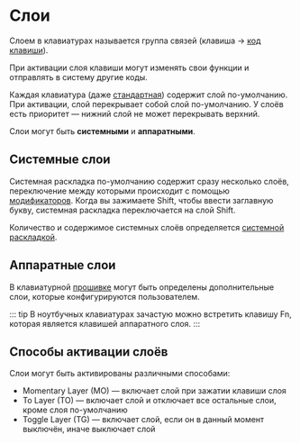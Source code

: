 # Слои

Слоем в клавиатурах называется группа связей (клавиша -> [код клавиши](/dictionary/keycodes.md)).

При активации слоя клавиши могут изменять свои функции и отправлять в систему другие коды.

Каждая клавиатура (даже [стандартная](/dictionary/standard-keyboard.md)) содержит слой по-умолчанию. При активации, слой перекрывает собой слой по-умолчанию. У слоёв есть приоритет — нижний слой не может перекрывать верхний.

Слои могут быть **системными** и **аппаратными**.

## Системные слои

Системная раскладка по-умолчанию содержит сразу несколько слоёв, переключение между которыми происходит с помощью [модификаторов](/dictionary/mods.md). Когда вы зажимаете Shift, чтобы ввести заглавную букву, системная раскладка переключается на слой Shift.

Количество и содержимое системных слоёв определяется [системной раскладкой](/articles/hardware-vs-software-layout.md).

## Аппаратные слои

В клавиатурной [прошивке](/firmware/firmware.md) могут быть определены дополнительные слои, которые конфигурируются пользователем.

::: tip
В ноутбучных клавиатурах зачастую можно встретить клавишу Fn, которая является клавишей аппаратного слоя.
:::

## Способы активации слоёв

Слои могут быть активированы различными способами:
- Momentary Layer (MO) — включает слой при зажатии клавиши слоя
- To Layer (TO) — включает слой и отключает все остальные слои, кроме слоя по-умолчанию
- Toggle Layer (TG) — включает слой, если он в данный момент выключён, иначе выключает слой
